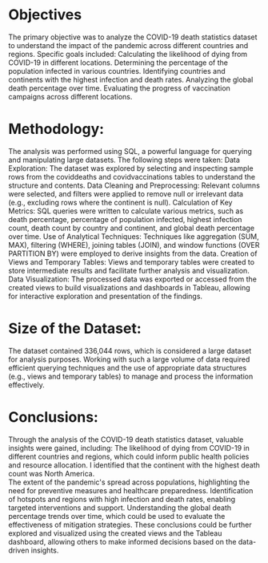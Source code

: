 # Objectives

The primary objective was to analyze the COVID-19 death statistics dataset to understand the impact of the pandemic across different countries and regions. Specific goals included:
Calculating the likelihood of dying from COVID-19 in different locations.
Determining the percentage of the population infected in various countries.
Identifying countries and continents with the highest infection and death rates.
Analyzing the global death percentage over time.
Evaluating the progress of vaccination campaigns across different locations.

# Methodology:
The analysis was performed using SQL, a powerful language for querying and manipulating large datasets. The following steps were taken:
Data Exploration: The dataset was explored by selecting and inspecting sample rows from the coviddeaths and covidvaccinations tables to understand the structure and contents.
Data Cleaning and Preprocessing: Relevant columns were selected, and filters were applied to remove null or irrelevant data (e.g., excluding rows where the continent is null).
Calculation of Key Metrics: SQL queries were written to calculate various metrics, such as death percentage, percentage of population infected, highest infection count, death count by country and continent, and global death percentage over time.
Use of Analytical Techniques: Techniques like aggregation (SUM, MAX), filtering (WHERE), joining tables (JOIN), and window functions (OVER PARTITION BY) were employed to derive insights from the data.
Creation of Views and Temporary Tables: Views and temporary tables were created to store intermediate results and facilitate further analysis and visualization.
Data Visualization: The processed data was exported or accessed from the created views to build visualizations and dashboards in Tableau, allowing for interactive exploration and presentation of the findings.

# Size of the Dataset:
The dataset contained 336,044 rows, which is considered a large dataset for analysis purposes. Working with such a large volume of data required efficient querying techniques and the use of appropriate data structures (e.g., views and temporary tables) to manage and process the information effectively.

# Conclusions:
Through the analysis of the COVID-19 death statistics dataset, valuable insights were gained, including:
The likelihood of dying from COVID-19 in different countries and regions, which could inform public health policies and resource allocation. I identified that the continent with the highest death count was North America.  
The extent of the pandemic's spread across populations, highlighting the need for preventive measures and healthcare preparedness.
Identification of hotspots and regions with high infection and death rates, enabling targeted interventions and support.
Understanding the global death percentage trends over time, which could be used to evaluate the effectiveness of mitigation strategies.
These conclusions could be further explored and visualized using the created views and the Tableau dashboard, allowing others to make informed decisions based on the data-driven insights.
